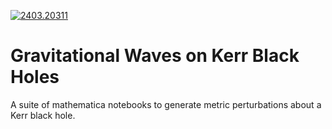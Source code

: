 [![2403.20311](https://img.shields.io/badge/arXiv-2403.20311-b31b1b.svg)](https://arxiv.org/abs/2403.20311)

# Gravitational Waves on Kerr Black Holes  

A suite of mathematica notebooks to generate metric perturbations about a Kerr black hole.
